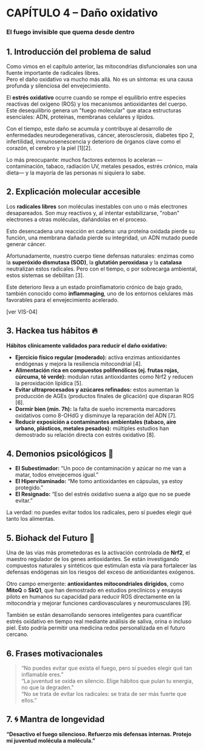 # CAPÍTULO 4 – Daño oxidativo  
### El fuego invisible que quema desde dentro

## 1. Introducción del problema de salud

Como vimos en el capítulo anterior, las mitocondrias disfuncionales son una fuente importante de radicales libres.  
Pero el daño oxidativo va mucho más allá. No es un síntoma: es una causa profunda y silenciosa del envejecimiento.

El **estrés oxidativo** ocurre cuando se rompe el equilibrio entre especies reactivas del oxígeno (ROS) y los mecanismos antioxidantes del cuerpo. Este desequilibrio genera un "fuego molecular" que ataca estructuras esenciales: ADN, proteínas, membranas celulares y lípidos.

Con el tiempo, este daño se acumula y contribuye al desarrollo de enfermedades neurodegenerativas, cáncer, aterosclerosis, diabetes tipo 2, infertilidad, inmunosenescencia y deterioro de órganos clave como el corazón, el cerebro y la piel [1][2].

Lo más preocupante: muchos factores externos lo aceleran —contaminación, tabaco, radiación UV, metales pesados, estrés crónico, mala dieta— y la mayoría de las personas ni siquiera lo sabe.

## 2. Explicación molecular accesible

Los **radicales libres** son moléculas inestables con uno o más electrones desapareados. Son muy reactivos y, al intentar estabilizarse, "roban" electrones a otras moléculas, dañándolas en el proceso.

Esto desencadena una reacción en cadena: una proteína oxidada pierde su función, una membrana dañada pierde su integridad, un ADN mutado puede generar cáncer.

Afortunadamente, nuestro cuerpo tiene defensas naturales: enzimas como la **superóxido dismutasa (SOD)**, la **glutatión peroxidasa** y la **catalasa** neutralizan estos radicales. Pero con el tiempo, o por sobrecarga ambiental, estos sistemas se debilitan [3].

Este deterioro lleva a un estado proinflamatorio crónico de bajo grado, también conocido como **inflammaging**, uno de los entornos celulares más favorables para el envejecimiento acelerado.

[ver VIS-04]

## 3. Hackea tus hábitos 🔥

**Hábitos clínicamente validados para reducir el daño oxidativo:**

- **Ejercicio físico regular (moderado):** activa enzimas antioxidantes endógenas y mejora la resiliencia mitocondrial [4].
- **Alimentación rica en compuestos polifenólicos (ej. frutas rojas, cúrcuma, té verde):** modulan rutas antioxidantes como Nrf2 y reducen la peroxidación lipídica [5].
- **Evitar ultraprocesados y azúcares refinados:** estos aumentan la producción de AGEs (productos finales de glicación) que disparan ROS [6].
- **Dormir bien (mín. 7h):** la falta de sueño incrementa marcadores oxidativos como 8-OHdG y disminuye la reparación del ADN [7].
- **Reducir exposición a contaminantes ambientales (tabaco, aire urbano, plásticos, metales pesados):** múltiples estudios han demostrado su relación directa con estrés oxidativo [8].

## 4. Demonios psicológicos 🧠

- **El Subestimador:** “Un poco de contaminación y azúcar no me van a matar, todos envejecemos igual.”
- **El Hipervitaminado:** “Me tomo antioxidantes en cápsulas, ya estoy protegido.”
- **El Resignado:** “Eso del estrés oxidativo suena a algo que no se puede evitar.”

La verdad: no puedes evitar todos los radicales, pero sí puedes elegir qué tanto los alimentas.

## 5. Biohack del Futuro 🚀

Una de las vías más prometedoras es la activación controlada de **Nrf2**, el maestro regulador de los genes antioxidantes. Se están investigando compuestos naturales y sintéticos que estimulan esta vía para fortalecer las defensas endógenas sin los riesgos del exceso de antioxidantes exógenos.

Otro campo emergente: **antioxidantes mitocondriales dirigidos**, como **MitoQ** o **SkQ1**, que han demostrado en estudios preclínicos y ensayos piloto en humanos su capacidad para reducir ROS directamente en la mitocondria y mejorar funciones cardiovasculares y neuromusculares [9].

También se están desarrollando sensores inteligentes para cuantificar estrés oxidativo en tiempo real mediante análisis de saliva, orina o incluso piel. Esto podría permitir una medicina redox personalizada en el futuro cercano.

## 6. Frases motivacionales

> “No puedes evitar que exista el fuego, pero sí puedes elegir qué tan inflamable eres.”  
> “La juventud se oxida en silencio. Elige hábitos que pulan tu energía, no que la degraden.”  
> “No se trata de evitar los radicales: se trata de ser más fuerte que ellos.”

## 7. 🌀 Mantra de longevidad

**“Desactivo el fuego silencioso. Refuerzo mis defensas internas. Protejo mi juventud molécula a molécula.”**

